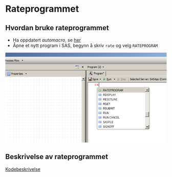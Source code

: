 # Rateprogrammet

## Hvordan bruke rateprogrammet

- Ha oppdatert *automacro*, se [her](link-til-readthedocs-her)
- Åpne et nytt program i SAS, begynn å skriv `rate` og velg `RATEPROGRAM`

![Alt text](bilder/automakro.png)


## Beskrivelse av rateprogrammet

[Kodebeskrivelse](kode)





